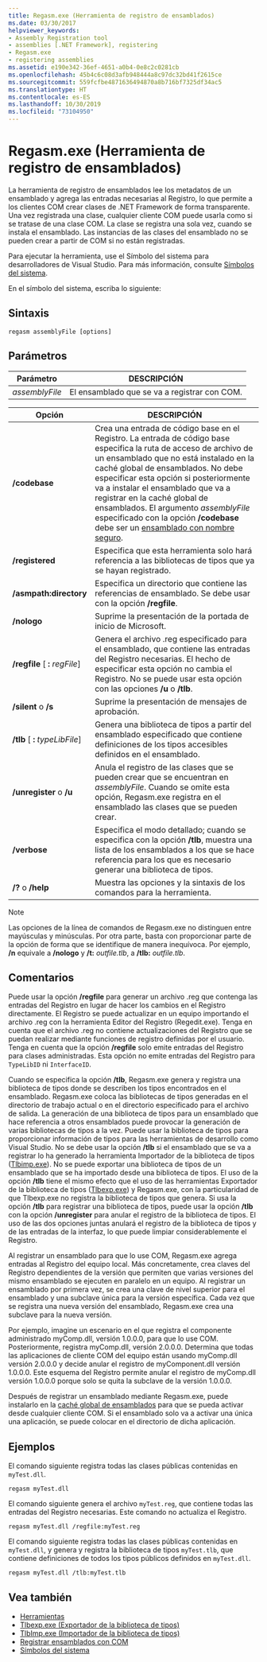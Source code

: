 ```yaml
---
title: Regasm.exe (Herramienta de registro de ensamblados)
ms.date: 03/30/2017
helpviewer_keywords:
- Assembly Registration tool
- assemblies [.NET Framework], registering
- Regasm.exe
- registering assemblies
ms.assetid: e190e342-36ef-4651-a0b4-0e8c2c0281cb
ms.openlocfilehash: 45b4c6c08d3afb948444a8c97dc32bd41f2615ce
ms.sourcegitcommit: 559fcfbe4871636494870a8b716bf7325df34ac5
ms.translationtype: HT
ms.contentlocale: es-ES
ms.lasthandoff: 10/30/2019
ms.locfileid: "73104950"
---
```

# <a name="regasmexe-assembly-registration-tool"></a>Regasm.exe (Herramienta de registro de ensamblados)

La herramienta de registro de ensamblados lee los metadatos de un ensamblado y agrega las entradas necesarias al Registro, lo que permite a los clientes COM crear clases de .NET Framework de forma transparente. Una vez registrada una clase, cualquier cliente COM puede usarla como si se tratase de una clase COM. La clase se registra una sola vez, cuando se instala el ensamblado. Las instancias de las clases del ensamblado no se pueden crear a partir de COM si no están registradas.

Para ejecutar la herramienta, use el Símbolo del sistema para desarrolladores de Visual Studio. Para más información, consulte [Símbolos del sistema](developer-command-prompt-for-vs.md).

En el símbolo del sistema, escriba lo siguiente:

## <a name="syntax"></a>Sintaxis

```console
regasm assemblyFile [options]
```

## <a name="parameters"></a>Parámetros

|Parámetro|DESCRIPCIÓN|
|---------------|-----------------|
|*assemblyFile*|El ensamblado que se va a registrar con COM.|

|Opción|DESCRIPCIÓN|
|------------|-----------------|
|**/codebase**|Crea una entrada de código base en el Registro. La entrada de código base especifica la ruta de acceso de archivo de un ensamblado que no está instalado en la caché global de ensamblados. No debe especificar esta opción si posteriormente va a instalar el ensamblado que va a registrar en la caché global de ensamblados. El argumento *assemblyFile* especificado con la opción **/codebase** debe ser un [ensamblado con nombre seguro](../../standard/assembly/strong-named.md).|
|**/registered**|Especifica que esta herramienta solo hará referencia a las bibliotecas de tipos que ya se hayan registrado.|
|**/asmpath:directory**|Especifica un directorio que contiene las referencias de ensamblado. Se debe usar con la opción **/regfile**.|
|**/nologo**|Suprime la presentación de la portada de inicio de Microsoft.|
|**/regfile** [ **:** *regFile*]|Genera el archivo .reg especificado para el ensamblado, que contiene las entradas del Registro necesarias. El hecho de especificar esta opción no cambia el Registro. No se puede usar esta opción con las opciones **/u** o **/tlb**.|
|**/silent** o **/s**|Suprime la presentación de mensajes de aprobación.|
|**/tlb** [ **:** *typeLibFile*]|Genera una biblioteca de tipos a partir del ensamblado especificado que contiene definiciones de los tipos accesibles definidos en el ensamblado.|
|**/unregister** o **/u**|Anula el registro de las clases que se pueden crear que se encuentran en *assemblyFile*. Cuando se omite esta opción, Regasm.exe registra en el ensamblado las clases que se pueden crear.|
|**/verbose**|Especifica el modo detallado; cuando se especifica con la opción **/tlb**, muestra una lista de los ensamblados a los que se hace referencia para los que es necesario generar una biblioteca de tipos.|
|**/?** o **/help**|Muestra las opciones y la sintaxis de los comandos para la herramienta.|

> [!NOTE]
> Las opciones de la línea de comandos de Regasm.exe no distinguen entre mayúsculas y minúsculas. Por otra parte, basta con proporcionar parte de la opción de forma que se identifique de manera inequívoca. Por ejemplo, **/n** equivale a **/nologo** y **/t:** *outfile.tlb*, a **/tlb:** *outfile.tlb*.

## <a name="remarks"></a>Comentarios

Puede usar la opción **/regfile** para generar un archivo .reg que contenga las entradas del Registro en lugar de hacer los cambios en el Registro directamente. El Registro se puede actualizar en un equipo importando el archivo .reg con la herramienta Editor del Registro (Regedit.exe). Tenga en cuenta que el archivo .reg no contiene actualizaciones del Registro que se puedan realizar mediante funciones de registro definidas por el usuario.  Tenga en cuenta que la opción **/regfile** solo emite entradas del Registro para clases administradas.  Esta opción no emite entradas del Registro para `TypeLibID` ni `InterfaceID`.

Cuando se especifica la opción **/tlb**, Regasm.exe genera y registra una biblioteca de tipos donde se describen los tipos encontrados en el ensamblado. Regasm.exe coloca las bibliotecas de tipos generadas en el directorio de trabajo actual o en el directorio especificado para el archivo de salida. La generación de una biblioteca de tipos para un ensamblado que hace referencia a otros ensamblados puede provocar la generación de varias bibliotecas de tipos a la vez. Puede usar la biblioteca de tipos para proporcionar información de tipos para las herramientas de desarrollo como Visual Studio. No se debe usar la opción **/tlb** si el ensamblado que se va a registrar lo ha generado la herramienta Importador de la biblioteca de tipos ([Tlbimp.exe](tlbimp-exe-type-library-importer.md)). No se puede exportar una biblioteca de tipos de un ensamblado que se ha importado desde una biblioteca de tipos. El uso de la opción **/tlb** tiene el mismo efecto que el uso de las herramientas Exportador de la biblioteca de tipos ([Tlbexp.exe](tlbexp-exe-type-library-exporter.md)) y Regasm.exe, con la particularidad de que Tlbexp.exe no registra la biblioteca de tipos que genera.  Si usa la opción **/tlb** para registrar una biblioteca de tipos, puede usar la opción **/tlb** con la opción **/unregister** para anular el registro de la biblioteca de tipos. El uso de las dos opciones juntas anulará el registro de la biblioteca de tipos y de las entradas de la interfaz, lo que puede limpiar considerablemente el Registro.

Al registrar un ensamblado para que lo use COM, Regasm.exe agrega entradas al Registro del equipo local. Más concretamente, crea claves del Registro dependientes de la versión que permiten que varias versiones del mismo ensamblado se ejecuten en paralelo en un equipo. Al registrar un ensamblado por primera vez, se crea una clave de nivel superior para el ensamblado y una subclave única para la versión específica. Cada vez que se registra una nueva versión del ensamblado, Regasm.exe crea una subclave para la nueva versión.

Por ejemplo, imagine un escenario en el que registra el componente administrado myComp.dll, versión 1.0.0.0, para que lo use COM. Posteriormente, registra myComp.dll, versión 2.0.0.0. Determina que todas las aplicaciones de cliente COM del equipo están usando myComp.dll versión 2.0.0.0 y decide anular el registro de myComponent.dll versión 1.0.0.0. Este esquema del Registro permite anular el registro de myComp.dll versión 1.0.0.0 porque solo se quita la subclave de la versión 1.0.0.0.

Después de registrar un ensamblado mediante Regasm.exe, puede instalarlo en la [caché global de ensamblados](../app-domains/gac.md) para que se pueda activar desde cualquier cliente COM. Si el ensamblado solo va a activar una única una aplicación, se puede colocar en el directorio de dicha aplicación.

## <a name="examples"></a>Ejemplos

El comando siguiente registra todas las clases públicas contenidas en `myTest.dll`.

```console
regasm myTest.dll
```

El comando siguiente genera el archivo `myTest.reg`, que contiene todas las entradas del Registro necesarias. Este comando no actualiza el Registro.

```console
regasm myTest.dll /regfile:myTest.reg
```

El comando siguiente registra todas las clases públicas contenidas en `myTest.dll`, y genera y registra la biblioteca de tipos `myTest.tlb`, que contiene definiciones de todos los tipos públicos definidos en `myTest.dll`.

```console
regasm myTest.dll /tlb:myTest.tlb
```

## <a name="see-also"></a>Vea también

- [Herramientas](index.md)
- [Tlbexp.exe (Exportador de la biblioteca de tipos)](tlbexp-exe-type-library-exporter.md)
- [TlbImp.exe (Importador de la biblioteca de tipos)](tlbimp-exe-type-library-importer.md)
- [Registrar ensamblados con COM](../interop/registering-assemblies-with-com.md)
- [Símbolos del sistema](developer-command-prompt-for-vs.md)
